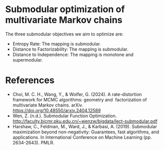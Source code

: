 # Submodular optimization of multivariate Markov chains

The three submodular objectives we aim to optimize are:

* Entropy Rate: The mapping is submodular.
* Distance to Factorizability: The mapping is submodular.
* Distance to Independence: The mapping is monotone and supermodular.

# References
* Choi, M. C. H., Wang, Y., & Wolfer, G. (2024). A rate-distortion framework for MCMC algorithms: geometry and   factorization of multivariate Markov chains. arXiv. https://doi.org/10.48550/arxiv.2404.12589
* Wen, Z. (n.d.). Submodular Function Optimization. http://faculty.bicmr.pku.edu.cn/~wenzw/bigdata/lect-submodular.pdf
* Harshaw, C., Feldman, M., Ward, J., & Karbasi, A. (2019). Submodular maximization beyond non-negativity: Guarantees, fast algorithms, and applications. In International Conference on Machine Learning (pp. 2634-2643). PMLR.